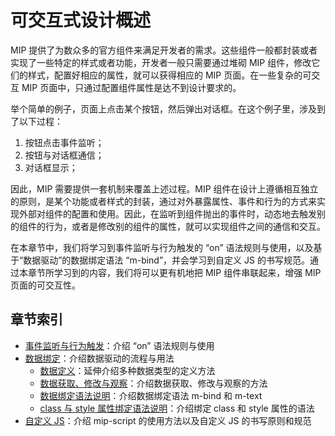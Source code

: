 # 可交互式设计概述

MIP 提供了为数众多的官方组件来满足开发者的需求。这些组件一般都封装或者实现了一些特定的样式或者功能，开发者一般只需要通过堆砌 MIP 组件，修改它们的样式，配置好相应的属性，就可以获得相应的 MIP 页面。在一些复杂的可交互 MIP 页面中，只通过配置组件属性是达不到设计要求的。

举个简单的例子，页面上点击某个按钮，然后弹出对话框。在这个例子里，涉及到了以下过程：

1. 按钮点击事件监听；
2. 按钮与对话框通信；
3. 对话框显示；

因此，MIP 需要提供一套机制来覆盖上述过程。MIP 组件在设计上遵循相互独立的原则，是某个功能或者样式的封装，通过对外暴露属性、事件和行为的方式来实现外部对组件的配置和使用。因此，在监听到组件抛出的事件时，动态地去触发别的组件的行为，或者是修改别的组件的属性，就可以实现组件之间的通信和交互。

在本章节中，我们将学习到事件监听与行为触发的 “on” 语法规则与使用，以及基于“数据驱动”的数据绑定语法 “m-bind”，并会学习到自定义 JS 的书写规范。通过本章节所学习到的内容，我们将可以更有机地把 MIP 组件串联起来，增强 MIP 页面的可交互性。

## 章节索引

- [事件监听与行为触发](./event-and-action.md)：介绍 “on” 语法规则与使用
- [数据绑定](./data-binding/introduction.md)：介绍数据驱动的流程与用法
    - [数据定义](./data-binding/data-definition.md)：延伸介绍多种数据类型的定义方法
    - [数据获取、修改与观察](./data-binding/data-operation.md)：介绍数据获取、修改与观察的方法
    - [数据绑定语法说明](./data-binding/mip-bind.md)：介绍数据绑定语法 m-bind 和 m-text
    - [class 与 style 属性绑定语法说明](./data-binding/class-and-style-binding.md)：介绍绑定 class 和 style 属性的语法
- [自定义 JS](./custom-js.md)：介绍 mip-script 的使用方法以及自定义 JS 的书写原则和规范
